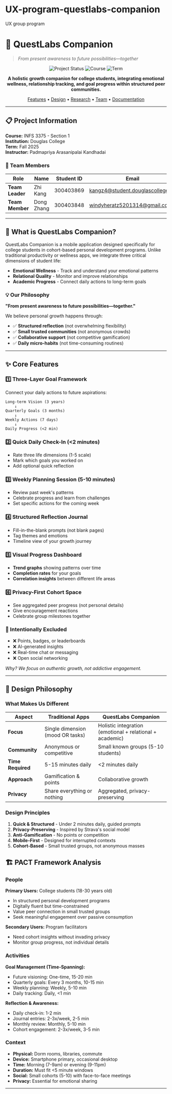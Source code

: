# UX-program-questlabs-companion
UX group program
# 🌟 QuestLabs Companion

> *From present awareness to future possibilities—together*

<div align="center">

![Project Status](https://img.shields.io/badge/status-active-success.svg)
![Course](https://img.shields.io/badge/course-INFS%203375-blue.svg)
![Term](https://img.shields.io/badge/term-Fall%202025-orange.svg)

**A holistic growth companion for college students, integrating emotional wellness, relationship tracking, and goal progress within structured peer communities.**

[Features](#-core-features) • [Design](#-design-philosophy) • [Research](#-research-insights) • [Team](#-team-members) • [Documentation](#-documentation)

</div>

---

## 📋 Project Information

**Course:** INFS 3375 - Section 1  
**Institution:** Douglas College  
**Term:** Fall 2025  
**Instructor:** Padmapriya Arasanipalai Kandhadai

### 👥 Team Members

| Role | Name | Student ID | Email |
|------|------|------------|-------|
| **Team Leader** | Zhi Kang | 300403869 | kangz4@student.douglascollege.ca |
| **Team Member** | Dong Zhang | 300403848 | windyheratz5201314@gmail.com |

---

## 🎯 What is QuestLabs Companion?

QuestLabs Companion is a mobile application designed specifically for college students in cohort-based personal development programs. Unlike traditional productivity or wellness apps, we integrate three critical dimensions of student life:

- **Emotional Wellness** - Track and understand your emotional patterns
- **Relational Quality** - Monitor and improve relationships
- **Academic Progress** - Connect daily actions to long-term goals

### 💡 Our Philosophy

**"From present awareness to future possibilities—together."**

We believe personal growth happens through:
- ✅ **Structured reflection** (not overwhelming flexibility)
- ✅ **Small trusted communities** (not anonymous crowds)
- ✅ **Collaborative support** (not competitive gamification)
- ✅ **Daily micro-habits** (not time-consuming routines)

---

## ✨ Core Features

### 1️⃣ Three-Layer Goal Framework
Connect your daily actions to future aspirations:
```
Long-term Vision (3 years)
    ↓
Quarterly Goals (3 months)
    ↓
Weekly Actions (7 days)
    ↓
Daily Progress (<2 min)
```

### 2️⃣ Quick Daily Check-In (<2 minutes)
- Rate three life dimensions (1-5 scale)
- Mark which goals you worked on
- Add optional quick reflection

### 3️⃣ Weekly Planning Session (5-10 minutes)
- Review past week's patterns
- Celebrate progress and learn from challenges
- Set specific actions for the coming week

### 4️⃣ Structured Reflection Journal
- Fill-in-the-blank prompts (not blank pages)
- Tag themes and emotions
- Timeline view of your growth journey

### 5️⃣ Visual Progress Dashboard
- **Trend graphs** showing patterns over time
- **Completion rates** for your goals
- **Correlation insights** between different life areas

### 6️⃣ Privacy-First Cohort Space
- See aggregated peer progress (not personal details)
- Give encouragement reactions
- Celebrate group milestones together

### 🚫 Intentionally Excluded
- ❌ Points, badges, or leaderboards
- ❌ AI-generated insights
- ❌ Real-time chat or messaging
- ❌ Open social networking

*Why? We focus on authentic growth, not addictive engagement.*

---

## 🎨 Design Philosophy

### What Makes Us Different

| Aspect | Traditional Apps | QuestLabs Companion |
|--------|-----------------|---------------------|
| **Focus** | Single dimension (mood OR tasks) | Holistic integration (emotional + relational + academic) |
| **Community** | Anonymous or competitive | Small known groups (5-10 students) |
| **Time Required** | 5-15 minutes daily | <2 minutes daily |
| **Approach** | Gamification & points | Collaborative growth |
| **Privacy** | Share everything or nothing | Aggregated, privacy-preserving |

### Design Principles

1. **Quick & Structured** - Under 2 minutes daily, guided prompts
2. **Privacy-Preserving** - Inspired by Strava's social model
3. **Anti-Gamification** - No points or competition
4. **Mobile-First** - Designed for interrupted contexts
5. **Cohort-Based** - Small trusted groups, not anonymous masses

## 🏗️ PACT Framework Analysis

### People
**Primary Users:** College students (18-30 years old)
- In structured personal development programs
- Digitally fluent but time-constrained
- Value peer connection in small trusted groups
- Seek meaningful engagement over passive consumption

**Secondary Users:** Program facilitators
- Need cohort insights without invading privacy
- Monitor group progress, not individual details

### Activities

**Goal Management (Time-Spanning):**
- Future visioning: One-time, 15-20 min
- Quarterly goals: Every 3 months, 10-15 min
- Weekly planning: Weekly, 5-10 min
- Daily tracking: Daily, <1 min

**Reflection & Awareness:**
- Daily check-in: 1-2 min
- Journal entries: 2-3x/week, 2-5 min
- Monthly review: Monthly, 5-10 min
- Cohort engagement: 2-3x/week, 3-5 min

### Context
- **Physical:** Dorm rooms, libraries, commute
- **Device:** Smartphone primary, occasional desktop
- **Time:** Morning (7-9am) or evening (9-11pm)
- **Duration:** Must fit <5 minute windows
- **Social:** Small cohorts (5-10) with face-to-face meetings
- **Privacy:** Essential for emotional sharing

---
